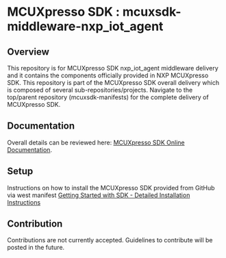 # MCUXpresso SDK : mcuxsdk-middleware-nxp_iot_agent

## Overview
This repository is for MCUXpresso SDK nxp_iot_agent middleware delivery and it contains the components officially provided in NXP MCUXpresso SDK. This repository is part of the MCUXpresso SDK overall delivery which is composed of several sub-repositories/projects. Navigate to the top/parent repository (mcuxsdk-manifests) for the complete delivery of MCUXpresso SDK.

## Documentation
Overall details can be reviewed here: [MCUXpresso SDK Online Documentation](https://mcuxpresso.nxp.com/mcuxsdk/latest/html/introduction/README.html).

## Setup
Instructions on how to install the MCUXpresso SDK provided from GitHub via west manifest [Getting Started with SDK - Detailed Installation Instructions](https://mcuxpresso.nxp.com/mcuxsdk/latest/html/gsd/installation.html#installation)

## Contribution
Contributions are not currently accepted. Guidelines to contribute will be posted in the future.
